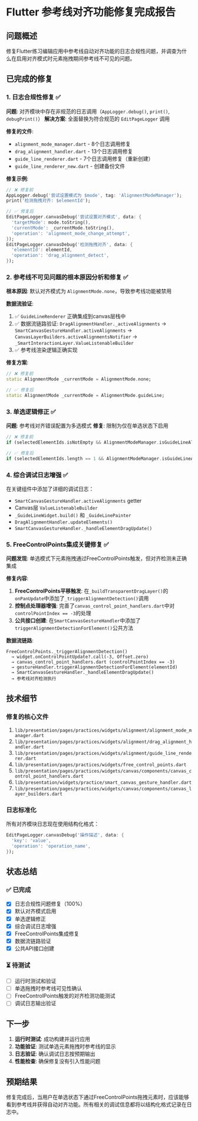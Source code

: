 # Flutter 参考线对齐功能修复完成报告

## 问题概述

修复Flutter练习编辑应用中参考线自动对齐功能的日志合规性问题，并调查为什么在启用对齐模式时元素拖拽期间参考线不可见的问题。

## 已完成的修复

### 1. 日志合规性修复 ✅

**问题**: 对齐模块中存在非规范的日志调用（`AppLogger.debug()`, `print()`, `debugPrint()`）
**解决方案**: 全面替换为符合规范的 `EditPageLogger` 调用

**修复的文件**:

- `alignment_mode_manager.dart` - 8个日志调用修复
- `drag_alignment_handler.dart` - 13个日志调用修复  
- `guide_line_renderer.dart` - 7个日志调用修复（重新创建）
- `guide_line_renderer_new.dart` - 创建备份文件

**修复示例**:

```dart
// ❌ 修复前
AppLogger.debug('尝试设置模式为 $mode', tag: 'AlignmentModeManager');
print('检测拖拽对齐: $elementId');

// ✅ 修复后
EditPageLogger.canvasDebug('尝试设置对齐模式', data: {
  'targetMode': mode.toString(),
  'currentMode': _currentMode.toString(),
  'operation': 'alignment_mode_change_attempt',
});
EditPageLogger.canvasDebug('检测拖拽对齐', data: {
  'elementId': elementId,
  'operation': 'drag_alignment_detect',
});
```

### 2. 参考线不可见问题的根本原因分析和修复 ✅

**根本原因**: 默认对齐模式为 `AlignmentMode.none`，导致参考线功能被禁用

**数据流验证**:

1. ✅ `GuideLineRenderer` 正确集成到canvas层栈中
2. ✅ 数据流链路验证: `DragAlignmentHandler._activeAlignments` → `SmartCanvasGestureHandler.activeAlignments` → `CanvasLayerBuilders.activeAlignmentsNotifier` → `_SmartInteractionLayer.ValueListenableBuilder`
3. ✅ 参考线渲染逻辑正确实现

**修复方案**:

```dart
// ❌ 修复前
static AlignmentMode _currentMode = AlignmentMode.none;

// ✅ 修复后
static AlignmentMode _currentMode = AlignmentMode.guideLine;
```

### 3. 单选逻辑修正 ✅

**问题**: 参考线对齐错误配置为多选模式
**修复**: 限制为仅在单选状态下启用

```dart
// ❌ 修复前
if (selectedElementIds.isNotEmpty && AlignmentModeManager.isGuideLineAlignmentEnabled)

// ✅ 修复后  
if (selectedElementIds.length == 1 && AlignmentModeManager.isGuideLineAlignmentEnabled)
```

### 4. 综合调试日志增强 ✅

在关键组件中添加了详细的调试日志：

- `SmartCanvasGestureHandler.activeAlignments` getter
- Canvas层 `ValueListenableBuilder`
- `_GuideLineWidget.build()` 和 `_GuideLinePainter`
- `DragAlignmentHandler.updateElements()`
- `SmartCanvasGestureHandler._handleElementDragUpdate()`

### 5. FreeControlPoints集成关键修复 ✅

**问题发现**: 单选模式下元素拖拽通过FreeControlPoints触发，但对齐检测未正确集成

**修复内容**:

1. **FreeControlPoints平移触发**: 在`_buildTransparentDragLayer()`的`onPanUpdate`中添加了`_triggerAlignmentDetection()`调用
2. **控制点处理器增强**: 完善了`canvas_control_point_handlers.dart`中对`controlPointIndex == -3`的处理
3. **公共接口创建**: 在`SmartCanvasGestureHandler`中添加了`triggerAlignmentDetectionForElement()`公共方法

**数据流链路**:

```
FreeControlPoints._triggerAlignmentDetection() 
  → widget.onControlPointUpdate?.call(-3, Offset.zero) 
  → canvas_control_point_handlers.dart (controlPointIndex == -3)
  → gestureHandler.triggerAlignmentDetectionForElement(elementId)
  → SmartCanvasGestureHandler._handleElementDragUpdate()
  → 参考线对齐检测执行
```

## 技术细节

### 修复的核心文件

1. `lib/presentation/pages/practices/widgets/alignment/alignment_mode_manager.dart`
2. `lib/presentation/pages/practices/widgets/alignment/drag_alignment_handler.dart`
3. `lib/presentation/pages/practices/widgets/alignment/guide_line_renderer.dart`
4. `lib/presentation/pages/practices/widgets/free_control_points.dart`
5. `lib/presentation/pages/practices/widgets/canvas/components/canvas_control_point_handlers.dart`
6. `lib/presentation/widgets/practice/smart_canvas_gesture_handler.dart`
7. `lib/presentation/pages/practices/widgets/canvas/components/canvas_layer_builders.dart`

### 日志标准化

所有对齐模块日志现在使用结构化格式：

```dart
EditPageLogger.canvasDebug('操作描述', data: {
  'key': 'value',
  'operation': 'operation_name',
});
```

## 状态总结

### ✅ 已完成

- [x] 日志合规性问题修复（100%）
- [x] 默认对齐模式启用
- [x] 单选逻辑修正  
- [x] 综合调试日志增强
- [x] FreeControlPoints集成修复
- [x] 数据流链路验证
- [x] 公共API接口创建

### ⏳ 待测试

- [ ] 运行时测试和验证
- [ ] 单选拖拽时参考线可见性确认
- [ ] FreeControlPoints触发的对齐检测功能测试
- [ ] 调试日志输出验证

## 下一步

1. **运行时测试**: 成功构建并运行应用
2. **功能验证**: 测试单选元素拖拽时参考线的显示
3. **日志验证**: 确认调试日志按预期输出
4. **性能检查**: 确保修复没有引入性能问题

## 预期结果

修复完成后，当用户在单选状态下通过FreeControlPoints拖拽元素时，应该能够看到参考线并获得自动对齐功能。所有相关的调试信息都将以结构化格式记录在日志中。
